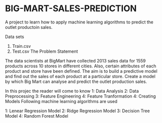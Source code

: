 # BIG-MART-SALES-PREDICTION
A project to learn how to apply machine learning algorithms to predict the outlet productoin sales.

Data sets

1. Train.csv 
2. Test.csv
The Problem Statement

The data scientists at BigMart have collected 2013 sales data for 1559 products across 10 stores in different cities. Also, certain attributes of each product and store have been defined. The aim is to build a predictive model and find out the sales of each product at a particular store. Create a model by which Big Mart can analyse and predict the outlet production sales.

In this projec the reader will come to know 1: Data Analysis 2: Data Preprocessing 3: Feature Engineering 4: Feature Tranformation 4: Creating Models
Following machine learning algorithms are used

1: Lenear Regression Model 2: Ridge Regression Model 3: Decision Tree Model 4: Random Forest Model
